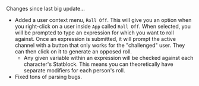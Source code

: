 Changes since last big update...

- Added a user context menu, `Roll Off`. This will give you an option when you right-click on a user inside `App` called `Roll Off`. When selected, you will be prompted to type an expression for which you want to roll against. Once an expression is submitted, it will prompt the active channel with a button that only works for the "challenged" user. They can then click on it to generate an opposed roll. 
  - Any given variable within an expression will be checked against each character's Statblock. This means you can theoretically have separate modifiers for each person's roll.
- Fixed tons of parsing bugs.
